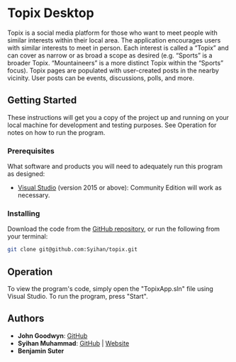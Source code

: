 # Topix Desktop

Topix is a social media platform for those who want to meet people with similar interests within their local area. The application encourages users with similar interests to meet in person. Each interest is called a “Topix” and can cover as narrow or as broad a scope as desired (e.g. “Sports” is a broader Topix. “Mountaineers” is a more distinct Topix within the “Sports” focus). Topix pages are populated with user-created posts in the nearby vicinity. User posts can be events, discussions, polls, and more.

## Getting Started

These instructions will get you a copy of the project up and running on your local machine for development and testing purposes. See Operation for notes on how to run the program.

### Prerequisites

What software and products you will need to adequately run this program as designed:
- [Visual Studio](https://visualstudio.microsoft.com/) (version 2015 or above): Community Edition will work as necessary.

### Installing

Download the code from the [GitHub repository](https://github.com/Syihan/topix), or run the following from your terminal:
```bash
git clone git@github.com:Syihan/topix.git 
```


## Operation

To view the program's code, simply open the "TopixApp.sln" file using Visual Studio. To run the program, press "Start".

## Authors

- **John Goodwyn**: [GitHub](https://github.com/JGoodwyn4)
- **Syihan Muhammad**: [GitHub](https://github.com/Syihan) | [Website](http://syihan.com)
- **Benjamin Suter**
